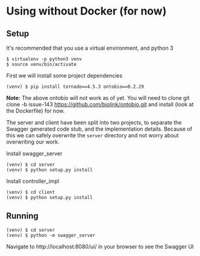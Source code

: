 # Using without Docker (for now)

## Setup

It's recommended that you use a virtual environment, and python 3

```
$ virtualenv -p python3 venv
$ source venv/bin/activate
```

First we will install some project dependencies

```
(venv) $ pip install tornado==4.5.3 ontobio==0.2.29
```

**Note:** The above ontobio will not work as of yet. You will need to clone git clone -b issue-143 https://github.com/biolink/ontobio.git and install (look at the Dockerfile) for now.

The server and client have been split into two projects, to separate the
Swagger generated code stub, and the implementation details. Because of this
we can safely overwrite the `server` directory and not worry about overwriting
our work.

Install swagger_server

```
(venv) $ cd server
(venv) $ python setup.py install
```

Install controller_impl

```
(venv) $ cd client
(venv) $ python setup.py install
```

## Running

```
(venv) $ cd server
(venv) $ python -m swagger_server
```

Navigate to http://localhost:8080/ui/ in your browser to see the Swagger UI
